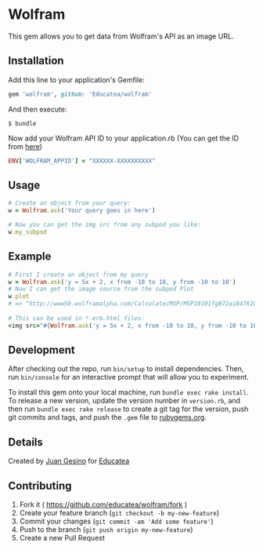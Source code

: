 # Wolfram

This gem allows you to get data from Wolfram's API as an image URL.

## Installation

Add this line to your application's Gemfile:

```ruby
gem 'wolfram', github: 'Educatea/wolfram' 
```

And then execute:

    $ bundle

Now add your Wolfram API ID to your application.rb (You can get the ID from [here](https://developer.wolframalpha.com/portal/apisignup.html))  

```ruby
ENV['WOLFRAM_APPID'] = "XXXXXX-XXXXXXXXXX"
```    

## Usage

```ruby
# Create an object from your query:    
w = Wolfram.ask('Your query goes in here')   

# Now you can get the img src from any subpod you like:   
w.my_subpod
```

## Example

```ruby
# First I create an object from my query
w = Wolfram.ask('y = 5x + 2, x from -10 to 10, y from -10 to 10')   
# Now I can get the image source from the subpod Plot    
w.plot    
# => "http://www5b.wolframalpha.com/Calculate/MSP/MSP19101fg872ai8476109i0000648201ic8b8i60ic?MSPStoreType=image/gif&amp;s=55"   
     
# This can be used in *.erb.html files:    
<img src="#{Wolfram.ask('y = 5x + 2, x from -10 to 10, y from -10 to 10').plot}">
```

## Development

After checking out the repo, run `bin/setup` to install dependencies. Then, run `bin/console` for an interactive prompt that will allow you to experiment.

To install this gem onto your local machine, run `bundle exec rake install`. To release a new version, update the version number in `version.rb`, and then run `bundle exec rake release` to create a git tag for the version, push git commits and tags, and push the `.gem` file to [rubygems.org](https://rubygems.org).

## Details

Created by [Juan Gesino](https://github.com/juangesino) for [Educatea](http://educatea.com.ar)

## Contributing

1. Fork it ( https://github.com/educatea/wolfram/fork )
2. Create your feature branch (`git checkout -b my-new-feature`)
3. Commit your changes (`git commit -am 'Add some feature'`)
4. Push to the branch (`git push origin my-new-feature`)
5. Create a new Pull Request
